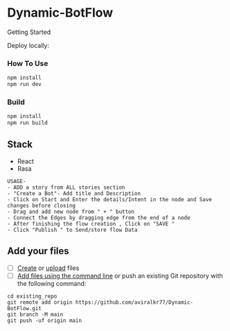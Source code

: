 # Dynamic-BotFlow 

Getting Started

Deploy locally:

### How To Use

```bash
npm install
npm run dev
```

### Build

```bash
npm install
npm run build
```


## Stack
- React
- Rasa 
```
USAGE- 
- ADD a story from ALL stories section 
- "Create a Bot"- Add title and Description
- Click on Start and Enter the details/Intent in the node and Save changes before closing
- Drag and add new node from " + " button 
- Connect the Edges by dragging edge from the end of a node
- After finishing the flow creation , Click on "SAVE "
- Click "Publish " to Send/store flow Data   
```


## Add your files

- [ ] [Create](https://docs.gitlab.com/ee/user/project/repository/web_editor.html#create-a-file) or [upload](https://docs.gitlab.com/ee/user/project/repository/web_editor.html#upload-a-file) files
- [ ] [Add files using the command line](https://docs.gitlab.com/ee/gitlab-basics/add-file.html#add-a-file-using-the-command-line) or push an existing Git repository with the following command:

```
cd existing_repo
git remote add origin https://github.com/aviralkr77/Dynamic-BotFlow.git
git branch -M main
git push -uf origin main
```
